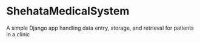 # ShehataMedicalSystem
A simple Django app handling data entry, storage, and retrieval for patients in a clinic
